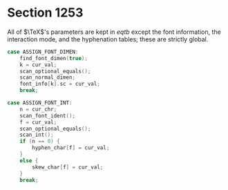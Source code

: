 # Section 1253

All of $\TeX$'s parameters are kept in *eqtb* except the font information, the interaction mode, and the hyphenation tables; these are strictly global.

```c << Assignments >>+=
case ASSIGN_FONT_DIMEN:
    find_font_dimen(true);
    k = cur_val;
    scan_optional_equals();
    scan_normal_dimen;
    font_info[k].sc = cur_val;
    break;

case ASSIGN_FONT_INT:
    n = cur_chr;
    scan_font_ident();
    f = cur_val;
    scan_optional_equals();
    scan_int();
    if (n == 0) {
        hyphen_char[f] = cur_val;
    }
    else {
        skew_char[f] = cur_val;
    }
    break;
```

